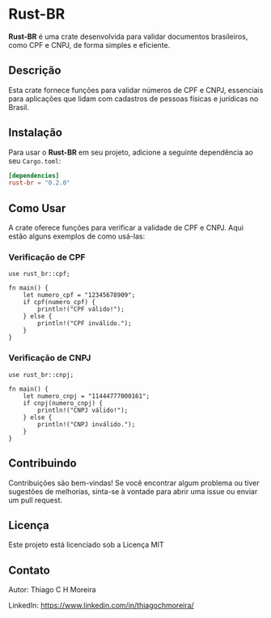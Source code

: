 # Rust-BR

**Rust-BR** é uma crate desenvolvida para validar documentos brasileiros, como CPF e CNPJ, de forma simples e eficiente.

## Descrição

Esta crate fornece funções para validar números de CPF e CNPJ, essenciais para aplicações que lidam com cadastros de pessoas físicas e jurídicas no Brasil.

## Instalação

Para usar o **Rust-BR** em seu projeto, adicione a seguinte dependência ao seu `Cargo.toml`:

```toml
[dependencies]
rust-br = "0.2.0"
```

## Como Usar
A crate oferece funções para verificar a validade de CPF e CNPJ. Aqui estão alguns exemplos de como usá-las:

### Verificação de CPF
```
use rust_br::cpf;

fn main() {
    let numero_cpf = "12345678909";
    if cpf(numero_cpf) {
        println!("CPF válido!");
    } else {
        println!("CPF inválido.");
    }
}
```
### Verificação de CNPJ
```
use rust_br::cnpj;

fn main() {
    let numero_cnpj = "11444777000161";
    if cnpj(numero_cnpj) {
        println!("CNPJ válido!");
    } else {
        println!("CNPJ inválido.");
    }
}
```

## Contribuindo
Contribuições são bem-vindas! Se você encontrar algum problema ou tiver sugestões de melhorias, sinta-se à vontade para abrir uma issue ou enviar um pull request.

## Licença
Este projeto está licenciado sob a Licença MIT

## Contato
Autor: Thiago C H Moreira

LinkedIn: https://www.linkedin.com/in/thiagochmoreira/
